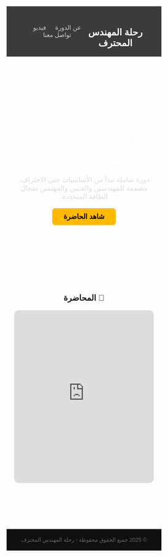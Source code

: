 
<html lang="ar" dir="rtl">
<head>
  <meta charset="UTF-8" />
  <meta name="viewport" content="width=device-width, initial-scale=1.0" />
  <title>رحلة المهندس المحترف</title>
  <link href="https://fonts.googleapis.com/css2?family=Cairo:wght@400;700&display=swap" rel="stylesheet" />
  <style>
    * {
      margin: 0;
      padding: 0;
      box-sizing: border-box;
      font-family: 'Cairo', sans-serif;
    }

    body {
      background: linear-gradient(to right, #0f0f0f, #1c1c1c);
      color: #ffffff;
      line-height: 1.6;
    }

    header {
      padding: 20px 40px;
      background-color: #111111d0;
      display: flex;
      justify-content: space-between;
      align-items: center;
      border-bottom: 1px solid #333;
    }

    header h1 {
      font-size: 24px;
      color: #f9f9f9;
    }

    nav a {
      color: #ccc;
      text-decoration: none;
      margin-left: 20px;
      font-size: 16px;
      transition: color 0.3s;
    }

    nav a:hover {
      color: #ffffff;
    }

    .hero {
      display: flex;
      flex-direction: column;
      justify-content: center;
      align-items: center;
      text-align: center;
      padding: 100px 20px;
      background: url('https://images.unsplash.com/photo-1581090700227-1e8e06c14c8b?auto=format&fit=crop&w=1600&q=80') no-repeat center center/cover;
      position: relative;
    }

    .hero::after {
      content: '';
      position: absolute;
      top: 0; left: 0;
      width: 100%; height: 100%;
      background-color: rgba(0,0,0,0.6);
      z-index: 1;
    }

    .hero-content {
      position: relative;
      z-index: 2;
      max-width: 800px;
    }

    .hero h2 {
      font-size: 36px;
      margin-bottom: 20px;
      color: #ffffff;
    }

    .hero p {
      font-size: 18px;
      color: #ddd;
      margin-bottom: 30px;
    }

    .hero a.button {
      padding: 12px 30px;
      background-color: #ffba00;
      color: #000;
      font-weight: bold;
      border: none;
      border-radius: 8px;
      text-decoration: none;
      font-size: 18px;
      transition: background-color 0.3s;
    }

    .hero a.button:hover {
      background-color: #ffaa00;
    }

    footer {
      background-color: #101010;
      text-align: center;
      padding: 20px;
      color: #666;
      font-size: 14px;
      margin-top: 60px;
    }

    @media (max-width: 768px) {
      .hero h2 {
        font-size: 28px;
      }

      .hero p {
        font-size: 16px;
      }

      header {
        flex-direction: column;
        align-items: flex-start;
      }

      nav {
        margin-top: 10px;
      }
    }
  </style>
</head>
<body>

  <header>
    <h1>رحلة المهندس المحترف</h1>
    <nav>
      <a href="#about">عن الدورة</a>
      <a href="#video">فيديو</a>
      <a href="#contact">تواصل معنا</a>
    </nav>
  </header>

  <section class="hero">
    <div class="hero-content">
      <h2>ابدأ رحلتك في تعلم الطاقة الشمسية</h2>
      <p>دورة شاملة تبدأ من الأساسيات حتى الاحتراف، مصممة للمهندسين والفنيين والمهتمين بمجال الطاقة المتجددة.</p>
      <a href="#video" class="button">شاهد الحاضرة</a>
    </div>
  </section>

  <section id="video" style="padding: 60px 20px; text-align: center;">
    <h2 style="margin-bottom: 20px;">🎥 المحاضرة</h2>
    <iframe width="800" height="450" src="https://www.youtube.com/embed/zW9ZX-SZKtE" frameborder="0" allowfullscreen style="max-width: 100%; border-radius: 12px;"></iframe>
  </section>

  <footer>
    &copy; 2025 جميع الحقوق محفوظة -   رحلة المهندس المحترف
  </footer>

</body>
</html>
